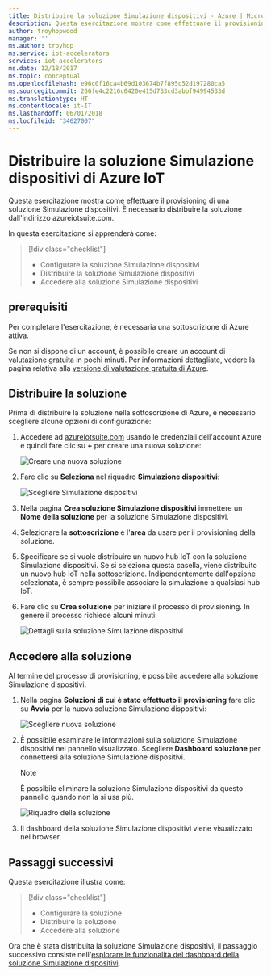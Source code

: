 ```yaml
---
title: Distribuire la soluzione Simulazione dispositivi - Azure | Microsoft Docs
description: Questa esercitazione mostra come effettuare il provisioning della soluzione Simulazione dispositivi da azureiotsuite.com.
author: troyhopwood
manager: ''
ms.author: troyhop
ms.service: iot-accelerators
services: iot-accelerators
ms.date: 12/18/2017
ms.topic: conceptual
ms.openlocfilehash: e96c0f16ca4b69d103674b7f895c52d197280ca5
ms.sourcegitcommit: 266fe4c2216c0420e415d733cd3abbf94994533d
ms.translationtype: HT
ms.contentlocale: it-IT
ms.lasthandoff: 06/01/2018
ms.locfileid: "34627007"
---
```

# <a name="deploy-the-azure-iot-device-simulation-solution"></a>Distribuire la soluzione Simulazione dispositivi di Azure IoT

Questa esercitazione mostra come effettuare il provisioning di una soluzione Simulazione dispositivi. È necessario distribuire la soluzione dall'indirizzo azureiotsuite.com.

In questa esercitazione si apprenderà come:

> [!div class="checklist"]
> * Configurare la soluzione Simulazione dispositivi
> * Distribuire la soluzione Simulazione dispositivi
> * Accedere alla soluzione Simulazione dispositivi

## <a name="prerequisites"></a>prerequisiti

Per completare l'esercitazione, è necessaria una sottoscrizione di Azure attiva.

Se non si dispone di un account, è possibile creare un account di valutazione gratuita in pochi minuti. Per informazioni dettagliate, vedere la pagina relativa alla [versione di valutazione gratuita di Azure](http://azure.microsoft.com/pricing/free-trial/).

## <a name="deploy-the-solution"></a>Distribuire la soluzione

Prima di distribuire la soluzione nella sottoscrizione di Azure, è necessario scegliere alcune opzioni di configurazione:

1. Accedere ad [azureiotsuite.com](https://www.azureiotsolutions.com) usando le credenziali dell'account Azure e quindi fare clic su **+** per creare una nuova soluzione:

    ![Creare una nuova soluzione](./media/iot-accelerators-device-simulation-deploy/createnewsolution.png)

1. Fare clic su **Seleziona** nel riquadro **Simulazione dispositivi**:

    ![Scegliere Simulazione dispositivi](./media/iot-accelerators-device-simulation-deploy/select.png)

1. Nella pagina **Crea soluzione Simulazione dispositivi** immettere un **Nome della soluzione** per la soluzione Simulazione dispositivi.

1. Selezionare la **sottoscrizione** e l'**area** da usare per il provisioning della soluzione.

1. Specificare se si vuole distribuire un nuovo hub IoT con la soluzione Simulazione dispositivi. Se si seleziona questa casella, viene distribuito un nuovo hub IoT nella sottoscrizione. Indipendentemente dall'opzione selezionata, è sempre possibile associare la simulazione a qualsiasi hub IoT.

1. Fare clic su **Crea soluzione** per iniziare il processo di provisioning. In genere il processo richiede alcuni minuti:

    ![Dettagli sulla soluzione Simulazione dispositivi](./media/iot-accelerators-device-simulation-deploy/createsolution.png)

## <a name="sign-in-to-the-solution"></a>Accedere alla soluzione

Al termine del processo di provisioning, è possibile accedere alla soluzione Simulazione dispositivi.

1. Nella pagina **Soluzioni di cui è stato effettuato il provisioning** fare clic su **Avvia** per la nuova soluzione Simulazione dispositivi:

    ![Scegliere nuova soluzione](./media/iot-accelerators-device-simulation-deploy/newsolution.png)

1. È possibile esaminare le informazioni sulla soluzione Simulazione dispositivi nel pannello visualizzato. Scegliere **Dashboard soluzione** per connettersi alla soluzione Simulazione dispositivi.

    > [!NOTE]
    > È possibile eliminare la soluzione Simulazione dispositivi da questo pannello quando non la si usa più.

    ![Riquadro della soluzione](./media/iot-accelerators-device-simulation-deploy/properties.png)

1. Il dashboard della soluzione Simulazione dispositivi viene visualizzato nel browser.

## <a name="next-steps"></a>Passaggi successivi

Questa esercitazione illustra come:

> [!div class="checklist"]
> * Configurare la soluzione
> * Distribuire la soluzione
> * Accedere alla soluzione

Ora che è stata distribuita la soluzione Simulazione dispositivi, il passaggio successivo consiste nell'[esplorare le funzionalità del dashboard della soluzione Simulazione dispositivi](iot-accelerators-device-simulation-explore.md).

<!-- Next tutorials in the sequence -->
